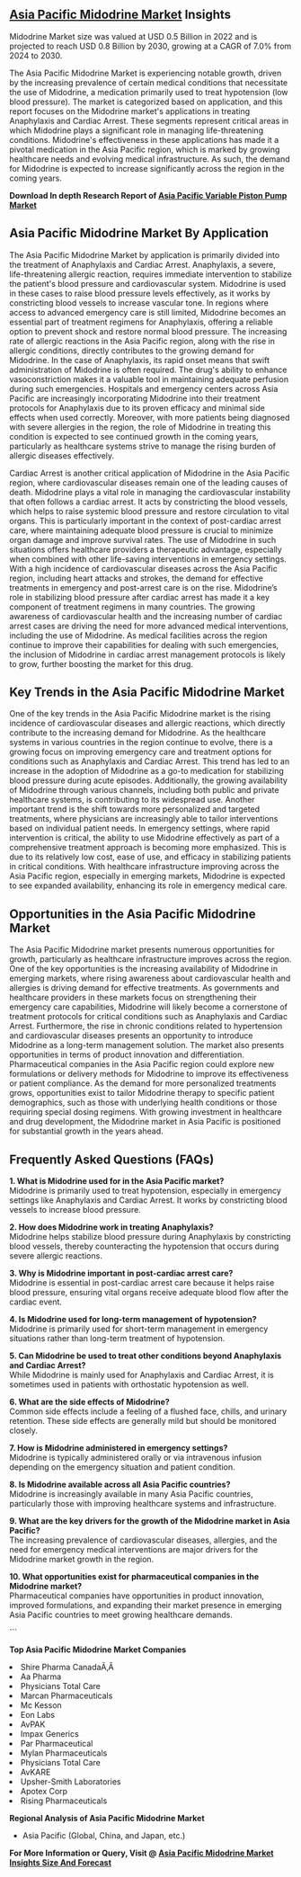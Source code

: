 <h2><a href="https://www.verifiedmarketreports.com/download-sample/?rid=94868&amp;utm_source=Github-Feb&amp;utm_medium=225" target="_blank">Asia Pacific Midodrine Market</a> Insights</h2><p>Midodrine Market size was valued at USD 0.5 Billion in 2022 and is projected to reach USD 0.8 Billion by 2030, growing at a CAGR of 7.0% from 2024 to 2030.</p><p><p>The Asia Pacific Midodrine Market is experiencing notable growth, driven by the increasing prevalence of certain medical conditions that necessitate the use of Midodrine, a medication primarily used to treat hypotension (low blood pressure). The market is categorized based on application, and this report focuses on the Midodrine market's applications in treating Anaphylaxis and Cardiac Arrest. These segments represent critical areas in which Midodrine plays a significant role in managing life-threatening conditions. Midodrine's effectiveness in these applications has made it a pivotal medication in the Asia Pacific region, which is marked by growing healthcare needs and evolving medical infrastructure. As such, the demand for Midodrine is expected to increase significantly across the region in the coming years. <p><strong>Download In depth Research Report of <a href="https://www.verifiedmarketreports.com/download-sample/?rid=236118&amp;utm_source=Pulse-Dec&amp;utm_medium=225" target="_blank">Asia Pacific Variable Piston Pump Market</a></strong></p></p> <h2>Asia Pacific Midodrine Market By Application</h2> <p>The Asia Pacific Midodrine Market by application is primarily divided into the treatment of Anaphylaxis and Cardiac Arrest. Anaphylaxis, a severe, life-threatening allergic reaction, requires immediate intervention to stabilize the patient's blood pressure and cardiovascular system. Midodrine is used in these cases to raise blood pressure levels effectively, as it works by constricting blood vessels to increase vascular tone. In regions where access to advanced emergency care is still limited, Midodrine becomes an essential part of treatment regimens for Anaphylaxis, offering a reliable option to prevent shock and restore normal blood pressure. The increasing rate of allergic reactions in the Asia Pacific region, along with the rise in allergic conditions, directly contributes to the growing demand for Midodrine. In the case of Anaphylaxis, its rapid onset means that swift administration of Midodrine is often required. The drug's ability to enhance vasoconstriction makes it a valuable tool in maintaining adequate perfusion during such emergencies. Hospitals and emergency centers across Asia Pacific are increasingly incorporating Midodrine into their treatment protocols for Anaphylaxis due to its proven efficacy and minimal side effects when used correctly. Moreover, with more patients being diagnosed with severe allergies in the region, the role of Midodrine in treating this condition is expected to see continued growth in the coming years, particularly as healthcare systems strive to manage the rising burden of allergic diseases effectively.</p> <p>Cardiac Arrest is another critical application of Midodrine in the Asia Pacific region, where cardiovascular diseases remain one of the leading causes of death. Midodrine plays a vital role in managing the cardiovascular instability that often follows a cardiac arrest. It acts by constricting the blood vessels, which helps to raise systemic blood pressure and restore circulation to vital organs. This is particularly important in the context of post-cardiac arrest care, where maintaining adequate blood pressure is crucial to minimize organ damage and improve survival rates. The use of Midodrine in such situations offers healthcare providers a therapeutic advantage, especially when combined with other life-saving interventions in emergency settings. With a high incidence of cardiovascular diseases across the Asia Pacific region, including heart attacks and strokes, the demand for effective treatments in emergency and post-arrest care is on the rise. Midodrine’s role in stabilizing blood pressure after cardiac arrest has made it a key component of treatment regimens in many countries. The growing awareness of cardiovascular health and the increasing number of cardiac arrest cases are driving the need for more advanced medical interventions, including the use of Midodrine. As medical facilities across the region continue to improve their capabilities for dealing with such emergencies, the inclusion of Midodrine in cardiac arrest management protocols is likely to grow, further boosting the market for this drug.</p> <h2>Key Trends in the Asia Pacific Midodrine Market</h2> <p>One of the key trends in the Asia Pacific Midodrine market is the rising incidence of cardiovascular diseases and allergic reactions, which directly contribute to the increasing demand for Midodrine. As the healthcare systems in various countries in the region continue to evolve, there is a growing focus on improving emergency care and treatment options for conditions such as Anaphylaxis and Cardiac Arrest. This trend has led to an increase in the adoption of Midodrine as a go-to medication for stabilizing blood pressure during acute episodes. Additionally, the growing availability of Midodrine through various channels, including both public and private healthcare systems, is contributing to its widespread use. Another important trend is the shift towards more personalized and targeted treatments, where physicians are increasingly able to tailor interventions based on individual patient needs. In emergency settings, where rapid intervention is critical, the ability to use Midodrine effectively as part of a comprehensive treatment approach is becoming more emphasized. This is due to its relatively low cost, ease of use, and efficacy in stabilizing patients in critical conditions. With healthcare infrastructure improving across the Asia Pacific region, especially in emerging markets, Midodrine is expected to see expanded availability, enhancing its role in emergency medical care.</p> <h2>Opportunities in the Asia Pacific Midodrine Market</h2> <p>The Asia Pacific Midodrine market presents numerous opportunities for growth, particularly as healthcare infrastructure improves across the region. One of the key opportunities is the increasing availability of Midodrine in emerging markets, where rising awareness about cardiovascular health and allergies is driving demand for effective treatments. As governments and healthcare providers in these markets focus on strengthening their emergency care capabilities, Midodrine will likely become a cornerstone of treatment protocols for critical conditions such as Anaphylaxis and Cardiac Arrest. Furthermore, the rise in chronic conditions related to hypertension and cardiovascular diseases presents an opportunity to introduce Midodrine as a long-term management solution. The market also presents opportunities in terms of product innovation and differentiation. Pharmaceutical companies in the Asia Pacific region could explore new formulations or delivery methods for Midodrine to improve its effectiveness or patient compliance. As the demand for more personalized treatments grows, opportunities exist to tailor Midodrine therapy to specific patient demographics, such as those with underlying health conditions or those requiring special dosing regimens. With growing investment in healthcare and drug development, the Midodrine market in Asia Pacific is positioned for substantial growth in the years ahead.</p> <h2>Frequently Asked Questions (FAQs)</h2> <p><strong>1. What is Midodrine used for in the Asia Pacific market?</strong><br>Midodrine is primarily used to treat hypotension, especially in emergency settings like Anaphylaxis and Cardiac Arrest. It works by constricting blood vessels to increase blood pressure.</p> <p><strong>2. How does Midodrine work in treating Anaphylaxis?</strong><br>Midodrine helps stabilize blood pressure during Anaphylaxis by constricting blood vessels, thereby counteracting the hypotension that occurs during severe allergic reactions.</p> <p><strong>3. Why is Midodrine important in post-cardiac arrest care?</strong><br>Midodrine is essential in post-cardiac arrest care because it helps raise blood pressure, ensuring vital organs receive adequate blood flow after the cardiac event.</p> <p><strong>4. Is Midodrine used for long-term management of hypotension?</strong><br>Midodrine is primarily used for short-term management in emergency situations rather than long-term treatment of hypotension.</p> <p><strong>5. Can Midodrine be used to treat other conditions beyond Anaphylaxis and Cardiac Arrest?</strong><br>While Midodrine is mainly used for Anaphylaxis and Cardiac Arrest, it is sometimes used in patients with orthostatic hypotension as well.</p> <p><strong>6. What are the side effects of Midodrine?</strong><br>Common side effects include a feeling of a flushed face, chills, and urinary retention. These side effects are generally mild but should be monitored closely.</p> <p><strong>7. How is Midodrine administered in emergency settings?</strong><br>Midodrine is typically administered orally or via intravenous infusion depending on the emergency situation and patient condition.</p> <p><strong>8. Is Midodrine available across all Asia Pacific countries?</strong><br>Midodrine is increasingly available in many Asia Pacific countries, particularly those with improving healthcare systems and infrastructure.</p> <p><strong>9. What are the key drivers for the growth of the Midodrine market in Asia Pacific?</strong><br>The increasing prevalence of cardiovascular diseases, allergies, and the need for emergency medical interventions are major drivers for the Midodrine market growth in the region.</p> <p><strong>10. What opportunities exist for pharmaceutical companies in the Midodrine market?</strong><br>Pharmaceutical companies have opportunities in product innovation, improved formulations, and expanding their market presence in emerging Asia Pacific countries to meet growing healthcare demands.</p> ```</p><p><strong>Top Asia Pacific Midodrine Market Companies</strong></p><div data-test-id=""><p><li>Shire Pharma CanadaÃ‚Â </li><li> Aa Pharma</li><li> Physicians Total Care</li><li> Marcan Pharmaceuticals</li><li> Mc Kesson</li><li> Eon Labs</li><li> AvPAK</li><li> Impax Generics</li><li> Par Pharmaceutical</li><li> Mylan Pharmaceuticals</li><li> Physicians Total Care</li><li> AvKARE</li><li> Upsher-Smith Laboratories</li><li> Apotex Corp</li><li> Rising Pharmaceuticals</li></p><div><strong>Regional Analysis of&nbsp;Asia Pacific Midodrine Market</strong></div><ul><li dir="ltr"><p dir="ltr">Asia Pacific (Global, China, and Japan, etc.)</p></li></ul><p><strong>For More Information or Query, Visit @&nbsp;</strong><strong><a href="https://www.verifiedmarketreports.com/product/global-midodrine-market-growth-status-and-outlook-2019-2024/?utm_source=Github-Feb&amp;utm_medium=225" target="_blank">Asia Pacific Midodrine Market Insights Size And Forecast</a></strong></p></div><h2>&nbsp;</h2><div data-test-id="">&nbsp;</div>
